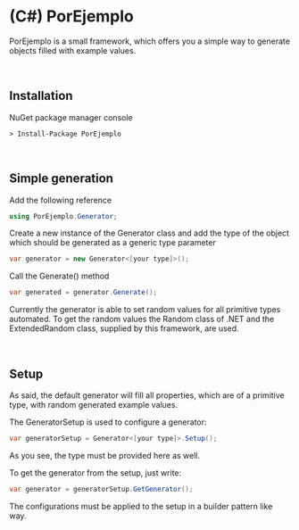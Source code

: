 # (C#) PorEjemplo

PorEjemplo is a small framework, which offers you a simple way to generate objects filled with example values.

<br/>

## Installation

NuGet package manager console

```
> Install-Package PorEjemplo
```

<br/>

## Simple generation

Add the following reference

```csharp
using PorEjemplo.Generator;
```

Create a new instance of the Generator class and add the type of the object which should be generated as a generic type parameter
```csharp
var generator = new Generator<[your type]>();
```

Call the Generate() method
```csharp
var generated = generator.Generate();
```

Currently the generator is able to set random values for all primitive types automated.
To get the random values the Random class of .NET and the ExtendedRandom class, supplied by this framework, are used.

<br/>

## Setup

As said, the default generator will fill all properties, which are of a primitive type, with random generated example values.

The GeneratorSetup is used to configure a generator:

```csharp
var generatorSetup = Generator<[your type]>.Setup();
```

As you see, the type must be provided here as well.

To get the generator from the setup, just write:

```csharp
var generator = generatorSetup.GetGenerator();
```

The configurations must be applied to the setup in a builder pattern like way.
